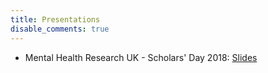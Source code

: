 ```yaml
---
title: Presentations
disable_comments: true
---
```


- Mental Health Research UK - Scholars' Day 2018: [Slides](/presentations/mhruk2018-london.pdf/)